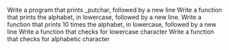 Write a program that prints _putchar, followed by a new line
Write a function that prints the alphabet, in lowercase, followed by a new line.
Write a function that prints 10 times the alphabet, in lowercase, followed by a new line
Write a function that checks for lowercase character
Write a function that checks for alphabetic character